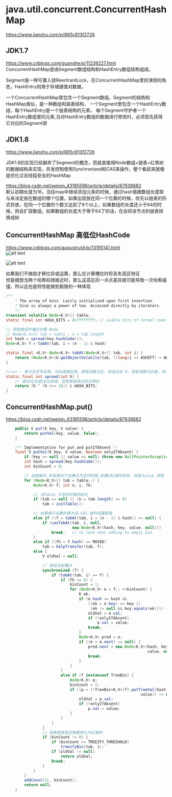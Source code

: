 # java.util.concurrent.ConcurrentHashMap
https://www.jianshu.com/p/865c813f2726

## JDK1.7
https://www.cnblogs.com/guanghe/p/11239227.html  
ConcurrentHashMap是由Segment数组结构和HashEntry数组结构组成。

Segment是一种可重入锁ReentrantLock，在ConcurrentHashMap里扮演锁的角色，HashEntry则用于存储键值对数据。

一个ConcurrentHashMap里包含一个Segment数组，Segment的结构和HashMap类似，是一种数组和链表结构， 一个Segment里包含一个HashEntry数组，每个HashEntry是一个链表结构的元素， 每个Segment守护者一个HashEntry数组里的元素,当对HashEntry数组的数据进行修改时，必须首先获得它对应的Segment锁

## JDK1.8
https://www.jianshu.com/p/865c813f2726

JDK1.8的实现已经摒弃了Segment的概念，而是直接用Node数组+链表+红黑树的数据结构来实现，并发控制使用Synchronized和CAS来操作，整个看起来就像是优化过且线程安全的HashMap

https://blog.csdn.net/weixin_43185598/article/details/87938882  
默认初期长度为16，当往map中继续添加元素的时候，通过hash值跟数组长度取与来决定放在数组的哪个位置，如果出现放在同一个位置的时候，优先以链表的形式存放，在同一个位置的个数又达到了8个以上，如果数组的长度还小于64的时候，则会扩容数组。如果数组的长度大于等于64了的话，在会将该节点的链表转换成树


## ConcurrentHashMap 高低位HashCode
https://www.cnblogs.com/augustrush/p/13195141.html  
![alt text](https://img2020.cnblogs.com/blog/1600176/202006/1600176-20200626152301127-594134949.png "title")

![alt text](https://img2020.cnblogs.com/blog/1600176/202006/1600176-20200626152330839-628443655.png "title")

如果我们不做刚才移位异或运算，那么在计算槽位时将丢失高区特征  
但是细想当两个哈希码很接近时，那么这高区的一点点差异就可能导致一次哈希碰撞，所以这也是将性能做到极致的一种体现

```java
/**
    * The array of bins. Lazily initialized upon first insertion.
    * Size is always a power of two. Accessed directly by iterators.
    */
transient volatile Node<K,V>[] table;
static final int HASH_BITS = 0x7fffffff; // usable bits of normal node hash

// 获取数组中槽点位置 Node
// Node<K,V>[] tab = table ; n = tab.length
int hash = spread(key.hashCode());
Node<K,V> f = tabAt(tab, i = (n - 1) & hash)

static final <K,V> Node<K,V> tabAt(Node<K,V>[] tab, int i) {
    return (Node<K,V>)U.getObjectVolatile(tab, ((long)i << ASHIFT) + ABASE);
}

//>>> : 表示无符号右移，也叫逻辑右移，即若该数为正，则高位补 0，而若该数为负数，则右移后高位同样补 0
static final int spread(int h) {
    // 高16位与低16位异或，变相保留高位的比特位
    return (h ^ (h >>> 16)) & HASH_BITS;
}
```

## ConcurrentHashMap.put()
https://blog.csdn.net/weixin_43185598/article/details/87938882  
```java
    public V put(K key, V value) {
        return putVal(key, value, false);
    }

    /** Implementation for put and putIfAbsent */
    final V putVal(K key, V value, boolean onlyIfAbsent) {
        if (key == null || value == null) throw new NullPointerException();
        int hash = spread(key.hashCode());
        int binCount = 0;

        // 自旋操作,并发情况下当槽点为空的时候,如果CAS操作失败，则进入else 流程
        for (Node<K,V>[] tab = table;;) {
            Node<K,V> f; int n, i, fh;

            // 当Table 为空的时候初始化
            if (tab == null || (n = tab.length) == 0)
                tab = initTable();

            // 如果索引位置的值为空,CAS 操作设置新值
            else if ((f = tabAt(tab, i = (n - 1) & hash)) == null) {
                if (casTabAt(tab, i, null,
                             new Node<K,V>(hash, key, value, null)))
                    break;   // no lock when adding to empty bin
            }
            else if ((fh = f.hash) == MOVED)
                tab = helpTransfer(tab, f);
            else {
                V oldVal = null;

                // 锁住当前槽点
                synchronized (f) {
                    if (tabAt(tab, i) == f) {
                        if (fh >= 0) {
                            binCount = 1;
                            for (Node<K,V> e = f;; ++binCount) {
                                K ek;
                                if (e.hash == hash &&
                                    ((ek = e.key) == key ||
                                     (ek != null && key.equals(ek)))) {
                                    oldVal = e.val;
                                    if (!onlyIfAbsent)
                                        e.val = value;
                                    break;
                                }
                                Node<K,V> pred = e;
                                if ((e = e.next) == null) {
                                    pred.next = new Node<K,V>(hash, key,
                                                              value, null);
                                    break;
                                }
                            }
                        }
                        else if (f instanceof TreeBin) {
                            Node<K,V> p;
                            binCount = 2;
                            if ((p = ((TreeBin<K,V>)f).putTreeVal(hash, key,
                                                           value)) != null) {
                                oldVal = p.val;
                                if (!onlyIfAbsent)
                                    p.val = value;
                            }
                        }
                    }
                }
                // 判断链表是否需要转化为红黑树
                if (binCount != 0) {
                    if (binCount >= TREEIFY_THRESHOLD)
                        treeifyBin(tab, i);
                    if (oldVal != null)
                        return oldVal;
                    break;
                }
            }
        }
        addCount(1L, binCount);
        return null;
    }
```